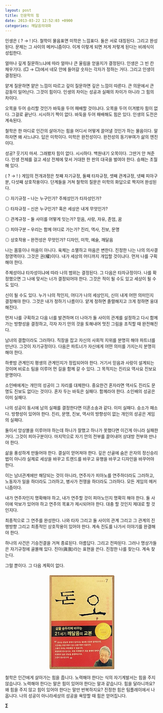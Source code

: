 ```yaml
---
layout: post
title: 인문학의 힘
date: 2013-03-22 12:52:03 +0900
categories: 깨달음의대화
---
```


  


인생은 ( ? → ! )다. 철학이 물음표면 미학은 느낌표다. 둘은 서로 대칭된다. 그리고 완성된다. 문제는 그 사이의 메커니즘이다. 이게 이렇게 되면 저게 저렇게 된다는 비례식이 성립한다. 


  


얼마나 깊게 질문하느냐에 따라 얼마나 큰 울림을 얻을지가 결정된다. 인생은 그 빈 칸 채우기다. (□ → □)에서 네모 안에 들어갈 숫자는 각자가 정하는 거다. 그리고 인생이 결정된다. 


  


얕게 질문하면 얕은 느낌이 따르고 깊이 질문하면 깊은 느낌이 따른다. 큰 의문에서 큰 감동이 일어난다. 그것이 힘이다. 인생의 차이는 성공과 실패의 차이가 아니라 그 힘의 차이다. 


  


오목을 두어 승리할 것인가 바둑을 두어 패배할 것이냐다. 오목을 두어 이겨봤자 힘이 없다. 그걸로 끝난다. 시시하기 짝이 없다. 바둑을 두어 패배해도 힘은 있다. 인생의 도전은 계속된다.


  


철학은 한 마디로 인간의 살아가는 힘을 어디서 어떻게 끌어낼 것인가 하는 물음이다. 말하자면 왜 사느냐다. 답은 미학이다. 미학은 완전성이다. 완전성의 동기부여가 삶의 엔진이다. 


  


성공? 웃기지 마셔. 그래봤자 힘이 없다. 시시하다. 백원내기 오목이다. 그딴거 안 쳐준다. 인생 전체를 걸고 세상 전체에 맞서 거대한 한 판의 대국을 벌여야 한다. 승패는 초월해 있다.


  


( ? → ! ) 게임의 전개과정은 첫째 자기규정, 둘째 타자규정, 셋째 관계규정, 넷째 피아구분, 다섯째 상호작용이다. 단계들을 거쳐 철학의 질문은 미학의 화답으로 짝지어 완성된다. 


  


◎ 자기규정 – 나는 누구인가? 주체성인가 타자성인가?

◎ 타자규정 – 신은 누구인가? 혹은 세상은 내게 무엇인가?

◎ 관계규정 – 둘 사이를 어떻게 잇는가? 믿음, 사랑, 자유, 존엄, 꿈

◎ 피아구분 – 우리는 함께 어디로 가는가? 진리, 역사, 진보, 문명

◎ 상호작용 – 완전성은 무엇인가? 디자인, 미학, 예술, 깨달음 


  


나는 몸뚱이나 마음이 아니다. 육체는 소멸하고 마음은 변한다. 진정한 나는 나의 의사결정영역이다. 그것은 권(權)이다. 내가 세상의 어디까지 개입할 것이냐다. 먼저 나를 구획해야 한다. 


  


주체성이냐 타자성이냐에 따라 나의 범위는 결정된다. 그 다음은 타자규정이다. 나를 확정했으면 그 나에 맞서는 너가 결정되어야 한다. 그것은 적이 될 수도 있고 세상이 될 수도 있다.


  


신이 될 수도 있다. 누가 나의 적인지, 어디가 나의 세상인지, 신이 내게 어떤 의미인지 결정해야 한다. 그것은 내가 정하기 나름이다. 얕게 정하면 졸렬해지고 크게 정하면 웅대해진다. 


  


먼저 나를 구획하고 다음 너를 발견하며 더 나아가 둘 사이의 관계를 설정하고 다시 함께 가는 방향성을 결정하고, 각자 자기 안의 것을 토해내어 멋진 그림을 조직할 때 완전해진다. 


  


남녀의 결합이라도 그러하다. 직장을 잡고 자신의 사회적 지위를 분명히 해야 파트너를 만난다. 그것이 자기규정이다. 다음은 파트너가 자신에게 어떤 의미를 가지는지 분명히해야 한다.


  


하룻밤 관계인지 평생의 관계인지가 정립되어야 한다. 거기서 믿음과 사랑이 설계되는 것이며 비로소 팀을 이루어 먼 길을 함께 갈 수 있다. 그 목적지는 진리요 역사요 진보요 문명이다. 


  


소인배에게는 개인의 성공이 그 자리를 대체한다. 중요한건 혼자라면 역사도 진리도 문명도 진보도 없다는 것이다. 혼자 두는 바둑은 실패다. 함께라야 한다. 소인배의 성공은 이미 실패다. 


  


나의 성공이 동시에 남의 실패를 결정한다면 이혼소송과 같다. 이미 실패다. 승소가 패소다. 방향성이 있어야 한다. 진리, 문명, 진보, 역사의 방향성이 없는 개인의 성공은 게임의 실패다. 


  


둘이서 앙상블을 이루어야 하는데 하나가 잘했고 하나가 못했다면 이긴게 아니라 실패한 거다. 그것이 피아구분이다. 마지막으로 자기 안의 전부를 끌어내어 상대방 전부와 만나야 한다. 


  


삶을 풍성하게 만들어야 한다. 결실이 얻어져야 한다. 깊은 산골에 숨은 은자의 정신승리법이 아니라 실제로 세상을 바꾸고 트렌드를 바꾸고 유행을 바꾸고 디자인을 바꾸어야 한다. 


  


이는 남녀관계에만 해당되는 것이 아니라, 연주자가 피아노를 연주하더라도 그러하고, 노동자가 일을 하더라도 그러하고, 병사가 전쟁을 하더라도 그러하다. 모든 게임의 메커니즘이다. 


  


내가 연주자인지 명확해야 하고, 내가 연주할 것이 피아노인지 명확히 해야 한다. 둘 사이에 악보가 있어야 하고 연주의 목표가 제시되어야 한다. 대충 할 것인지 제대로 할 것인지다. 


  


최종적으로 그 연주를 완성한다. 나와 타자 그리고 둘 사이의 관계 그리고 그 관계의 진행방향 그리고 최종적인 상호작용이 있어야 한다. 계속 진도를 나가서 이야기를 완결해야 한다. 


  


하나의 사건은 기승전결을 거쳐 종료된다. 아름답다. 그리고 전파된다. 그러나 명상가들은 자기규정에 골몰해 있다. 진아(眞我)라는 표현을 쓴다. 진정한 나를 찾는다. 계속 찾는다. 


  


그럴 뿐이다. 그 다음 계획이 없다. 


  






 ###


  




<p align="center">
  <a href="?mid=DonOh"><img alt="345678.jpg" src="files/attach/images/198/727/315/55.JPG" /> <br /></a>
</p>

 철학은 인간에게 살아가는 힘을 줍니다. 노력해야 한다는 식의 자기계발서는 힘을 주지 않습니다. 노력해야 한다는 말은 힘이 있어야 한다는 말과 같습니다. 힘을 달라니까요? 왜 힘을 주지 않고 힘이 있어야 한다는 말만 반복하지요? 진정한 힘은 팀플레이에서 나옵니다. 나의 성공이 아니라세상의 성공을 욕망할 때 힘은 얻어집니다. 





**∑**